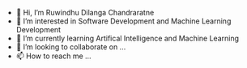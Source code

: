 - 👋 Hi, I’m Ruwindhu Dilanga Chandraratne 
- 👀 I’m interested in Software Development and Machine Learning Development 
- 🌱 I’m currently learning Artifical Intelligence and Machine Learning 
- 💞️ I’m looking to collaborate on ...
- 📫 How to reach me ...

<!---
ruwzeta/ruwzeta is a ✨ special ✨ repository because its `README.md` (this file) appears on your GitHub profile.
You can click the Preview link to take a look at your changes.
--->
